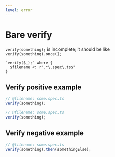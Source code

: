 ```yaml
---
level: error
---
```


# Bare verify

`verify(something);` is incomplete; it should be like `verify(something).once();`

```grit
`verify($_);` where {
  $filename <: r".*\.spec\.ts$"
}
```

## Verify positive example

```ts
// @filename: some.spec.ts
verify(something);
```

```ts
// @filename: some.spec.ts
verify(something);
```

## Verify negative example

```ts
// @filename: some.spec.ts
verify(something).then(somethingElse);
```
